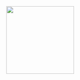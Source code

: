 

<div>
  <a href="https://github.com/elielson-andre">
  <img height="180em" src="https://www.qsl.net/kb9vme/images/firewall.gif"/>

</div>
